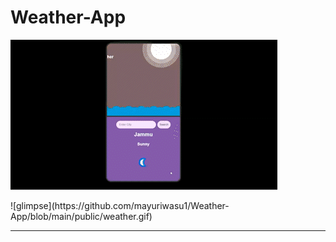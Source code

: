 # Weather-App


<img src="https://github.com/mayuriwasu1/Weather-App/blob/main/public/weather.gif" alt="" /> 
<p width="100%"> 
![glimpse](https://github.com/mayuriwasu1/Weather-App/blob/main/public/weather.gif)
  </p>

---
